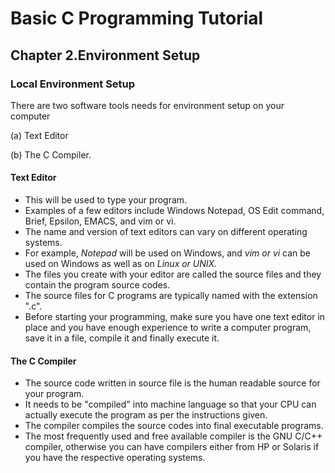 # Basic C Programming Tutorial
## Chapter 2.Environment Setup
### Local Environment Setup

There are two software tools needs for environment setup on your computer

(a) Text Editor 

(b) The C Compiler.

#### Text Editor
* This will be used to type your program.
* Examples of a few editors include Windows Notepad, OS Edit command, Brief, Epsilon, EMACS, and vim or vi.
* The name and version of text editors can vary on different operating systems.
* For example, _Notepad_ will be used on Windows, and _vim or vi_ can be used on Windows as well as on _Linux or UNIX._
* The files you create with your editor are called the source files and they contain the program source codes. 
* The source files for C programs are typically named with the extension ".c".
* Before starting your programming, make sure you have one text editor in place and you have enough experience to write a computer program, save it in a file, compile it and finally execute it.
#### The C Compiler
* The source code written in source file is the human readable source for your program. 
* It needs to be "compiled" into machine language so that your CPU can actually execute the program as per the instructions given.
* The compiler compiles the source codes into final executable programs. 
* The most frequently used and free available compiler is the GNU C/C++ compiler, otherwise you can have compilers either from HP or Solaris if you have the respective operating systems.